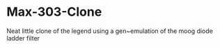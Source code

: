 # Max-303-Clone
Neat little clone of the legend using a gen~emulation of the moog diode ladder filter
